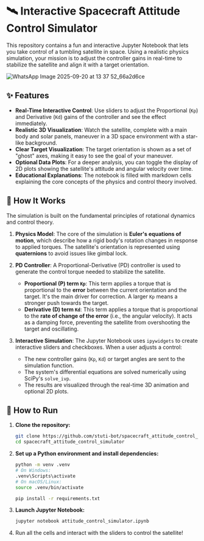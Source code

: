 # 🛰️ Interactive Spacecraft Attitude Control Simulator

This repository contains a fun and interactive Jupyter Notebook that lets you take control of a tumbling satellite in space. Using a realistic physics simulation, your mission is to adjust the controller gains in real-time to stabilize the satellite and align it with a target orientation.

![WhatsApp Image 2025-09-20 at 13 37 52_66a2d6ce](https://github.com/user-attachments/assets/c670e3b3-2d9a-42f8-94ec-9e3ffb60c389)


## ✨ Features

-   **Real-Time Interactive Control**: Use sliders to adjust the Proportional (`Kp`) and Derivative (`Kd`) gains of the controller and see the effect immediately.
-   **Realistic 3D Visualization**: Watch the satellite, complete with a main body and solar panels, maneuver in a 3D space environment with a star-like background.
-   **Clear Target Visualization**: The target orientation is shown as a set of "ghost" axes, making it easy to see the goal of your maneuver.
-   **Optional Data Plots**: For a deeper analysis, you can toggle the display of 2D plots showing the satellite's attitude and angular velocity over time.
-   **Educational Explanations**: The notebook is filled with markdown cells explaining the core concepts of the physics and control theory involved.

## 🚀 How It Works

The simulation is built on the fundamental principles of rotational dynamics and control theory.

1.  **Physics Model**: The core of the simulation is **Euler's equations of motion**, which describe how a rigid body's rotation changes in response to applied torques. The satellite's orientation is represented using **quaternions** to avoid issues like gimbal lock.

2.  **PD Controller**: A Proportional-Derivative (PD) controller is used to generate the control torque needed to stabilize the satellite.
    *   **Proportional (P) term `Kp`**: This term applies a torque that is proportional to the **error** between the current orientation and the target. It's the main driver for correction. A larger `Kp` means a stronger push towards the target.
    *   **Derivative (D) term `Kd`**: This term applies a torque that is proportional to the **rate of change of the error** (i.e., the angular velocity). It acts as a damping force, preventing the satellite from overshooting the target and oscillating.

3.  **Interactive Simulation**: The Jupyter Notebook uses `ipywidgets` to create interactive sliders and checkboxes. When a user adjusts a control:
    *   The new controller gains (`Kp`, `Kd`) or target angles are sent to the simulation function.
    *   The system's differential equations are solved numerically using SciPy's `solve_ivp`.
    *   The results are visualized through the real-time 3D animation and optional 2D plots.

## 🔧 How to Run

1.  **Clone the repository:**
    ```bash
    git clone https://github.com/stuti-bot/spacecraft_attitude_control_simulator.git
    cd spacecraft_attitude_control_simulator
    ```
2.  **Set up a Python environment and install dependencies:**
    ```bash
    python -m venv .venv
    # On Windows:
    .venv\Scripts\activate
    # On macOS/Linux:
    source .venv/bin/activate
    
    pip install -r requirements.txt
    ```
3.  **Launch Jupyter Notebook:**
    ```bash
    jupyter notebook attitude_control_simulator.ipynb
    ```
4.  Run all the cells and interact with the sliders to control the satellite!

